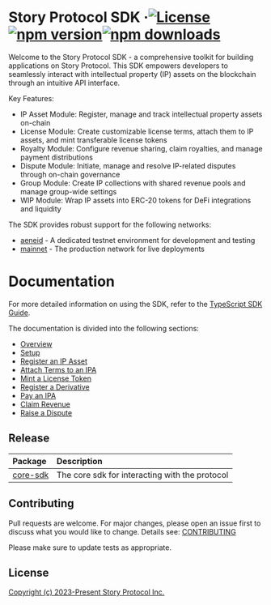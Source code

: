 # Story Protocol SDK &middot;[![License](https://img.shields.io/badge/license-MIT-green.svg)](https://github.com/storyprotocol/sdk/blob/main/LICENSE.md)[![npm version](https://img.shields.io/npm/v/@story-protocol/core-sdk)](https://www.npmjs.com/package/@story-protocol/core-sdk)[![npm downloads](https://img.shields.io/npm/dm/@story-protocol/core-sdk)](https://www.npmjs.com/package/@story-protocol/core-sdk)

Welcome to the Story Protocol SDK - a comprehensive toolkit for building applications on Story Protocol. This SDK empowers developers to seamlessly interact with intellectual property (IP) assets on the blockchain through an intuitive API interface.

Key Features:

- IP Asset Module: Register, manage and track intellectual property assets on-chain
- License Module: Create customizable license terms, attach them to IP assets, and mint transferable license tokens
- Royalty Module: Configure revenue sharing, claim royalties, and manage payment distributions
- Dispute Module: Initiate, manage and resolve IP-related disputes through on-chain governance
- Group Module: Create IP collections with shared revenue pools and manage group-wide settings
- WIP Module: Wrap IP assets into ERC-20 tokens for DeFi integrations and liquidity

The SDK provides robust support for the following networks:

- [aeneid](https://docs.story.foundation/network/network-info/aeneid) - A dedicated testnet environment for development and testing
- [mainnet](https://docs.story.foundation/network/network-info/mainnet) - The production network for live deployments

# Documentation

For more detailed information on using the SDK, refer to the [TypeScript SDK Guide](https://docs.story.foundation/developers/typescript-sdk/overview).

The documentation is divided into the following sections:

- [Overview](https://docs.story.foundation/developers/typescript-sdk/overview)
- [Setup](https://docs.story.foundation/developers/typescript-sdk/setup)
- [Register an IP Asset](https://docs.story.foundation/developers/typescript-sdk/register-ip-asset)
- [Attach Terms to an IPA](https://docs.story.foundation/developers/typescript-sdk/attach-terms)
- [Mint a License Token](https://docs.story.foundation/developers/typescript-sdk/mint-license)
- [Register a Derivative](https://docs.story.foundation/developers/typescript-sdk/register-derivative)
- [Pay an IPA](https://docs.story.foundation/developers/typescript-sdk/pay-ipa)
- [Claim Revenue](https://docs.story.foundation/developers/typescript-sdk/claim-revenue)
- [Raise a Dispute](https://docs.story.foundation/developers/typescript-sdk/raise-dispute)

## Release

| Package                         | Description                                    |
| :------------------------------ | :--------------------------------------------- |
| [core-sdk](./packages/core-sdk) | The core sdk for interacting with the protocol |

## Contributing

Pull requests are welcome. For major changes, please open an issue first
to discuss what you would like to change. Details see: [CONTRIBUTING](/CONTRIBUTING.md)

Please make sure to update tests as appropriate.

## License

[Copyright (c) 2023-Present Story Protocol Inc.](/LICENSE.md)
